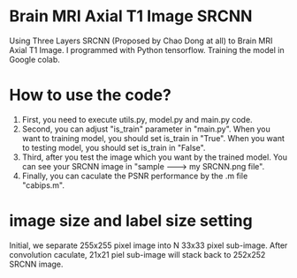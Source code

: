 # Brain MRI Axial T1 Image SRCNN
Using Three Layers SRCNN (Proposed by Chao Dong at all) to Brain MRI Axial T1 Image. I programmed with Python tensorflow. Training the model in Google colab.

# How to use the code?
1. First, you need to execute utils.py, model.py and main.py code. 
2. Second, you can adjust "is_train" parameter in "main.py". When you want to training model, you should set is_train in "True". When you want to testing model, you should set is_train in "False".
3. Third, after you test the image which you want by the trained model. You can see your SRCNN image in "sample ---> my SRCNN.png file".
4. Finally, you can caculate the PSNR performance by the .m file "cabips.m". 

# image size and label size setting
Initial, we separate 255x255 pixel image into N 33x33 pixel sub-image. After convolution caculate, 21x21 piel sub-image will stack back to 252x252 SRCNN image.

